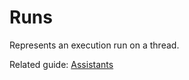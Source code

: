 # Runs

Represents an execution run on a thread.

Related guide: [Assistants](/docs/assistants/overview)
